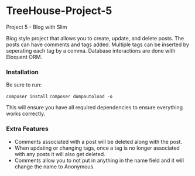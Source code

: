 # TreeHouse-Project-5
 Project 5 - Blog with Slim

Blog style project that allows you to create, update, and delete posts.  The posts can have comments and tags added. Multiple tags can be inserted by seperating each tag by a comma. Database interactions are done with Eloquent ORM.  

### Installation ####

Be sure to run:

`composer install`
`composer dumpautoload -o`

This will ensure you have all required dependencies to ensure everything works correctly.

### Extra Features ###

* Comments associated with a post will be deleted along with the post.
* When updating or changing tags, once a tag is no longer associated with any posts it will also get deleted.
* Comments allow you to not put in anything in the name field and it will change the name to Anonymous.

